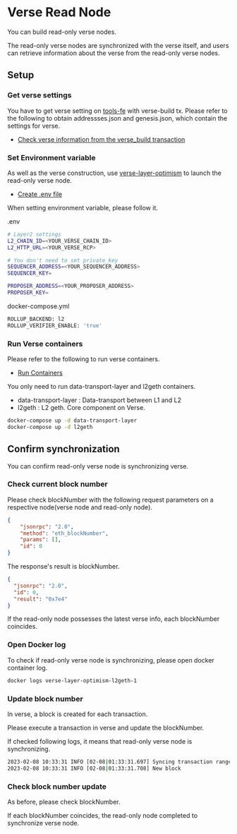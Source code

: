 # Verse Read Node
You can build read-only verse nodes.

The read-only verse nodes are synchronized with the verse itself, and users can retrieve information about the verse from the read-only verse nodes.

## Setup
### Get verse settings
You have to get verse setting on [tools-fe](https://tools-fe.oasys.games/check-verse) with verse-build tx. Please refer to the following to obtain addressses.json and genesis.json, which contain the settings for verse.

- [Check verse information from the verse_build transaction](https://docs.oasys.games/docs/verse-developer/how-to-build-verse/1-2-manual#4-2-check-verse-information-from-the-verse_build-transaction)

### Set Environment variable
As well as the verse construction, use [verse-layer-optimism](https://github.com/oasysgames/verse-layer-optimism) to launch the read-only verse node.

- [Create .env file](https://docs.oasys.games/docs/verse-developer/how-to-build-verse/1-2-manual#5-create-env-file)

When setting environment variable, please follow it.

.env
```bash
# Layer2 settings
L2_CHAIN_ID=<YOUR_VERSE_CHAIN_ID>
L2_HTTP_URL=<YOUR_VERSE_RCP>

# You don't need to set private_key
SEQUENCER_ADDRESS=<YOUR_SEQUENCER_ADDRESS>
SEQUENCER_KEY=

PROPOSER_ADDRESS=<YOUR_PROPOSER_ADDRESS>
PROPOSER_KEY=
```

docker-compose.yml
```bash
ROLLUP_BACKEND: l2
ROLLUP_VERIFIER_ENABLE: 'true'
```

### Run Verse containers
Please refer to the following to run verse containers.

- [Run Containers](https://docs.oasys.games/docs/verse-developer/how-to-build-verse/1-2-manual#6-run-containers)

You only need to run data-transport-layer and l2geth containers.

- data-transport-layer : Data-transport between L1 and L2
- l2geth : L2 geth. Core component on Verse. 

```bash
docker-compose up -d data-transport-layer
docker-compose up -d l2geth
```

## Confirm synchronization
You can confirm read-only verse node is synchronizing verse. 

### Check current block number
Please check blockNumber with the following request parameters on a respective node(verse node and read-only node).

```json
{
    "jsonrpc": "2.0",
    "method": "eth_blockNumber",
    "params": [],
    "id": 0
}
```

The response's result is blockNumber.
```json
{
  "jsonrpc": "2.0",
  "id": 0,
  "result": "0x7e4"
}
```

If the read-only node possesses the latest verse info, each blockNumber coincides.  

### Open Docker log
To check if read-only verse node is synchronizing, please open docker container log.

```bash
docker logs verse-layer-optimism-l2geth-1
```

### Update block number
In verse, a block is created for each transaction.

Please execute a transaction in verse and update the blockNumber.

If checked following logs, it means that read-only verse node is synchronizing.
```bash
2023-02-08 10:33:31 INFO [02-08|01:33:31.697] Syncing transaction range                start=2047 end=2047 backend=l2
2023-02-08 10:33:31 INFO [02-08|01:33:31.708] New block                                index=2047 l1-timestamp=1675820010 l1-blocknumber=762673 tx-hash=0x4ecebfaad3c98a0337ad122e11db2b30d20ac4e5ada757193e1ce03e2957b7e4 queue-orign=sequencer gas=2448863 fees=0 elapsed=6.310ms
```

### Check block number update
As before, please check blockNumber.

If each blockNumber coincides, the read-only node completed to synchronize verse node.
